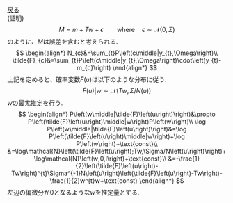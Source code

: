 [戻る](i-vector.md)<br>
(証明)
$$
M=m+Tw+\epsilon\qquad\text{where}\quad\epsilon\sim\mathcal{N}\left(0,\Sigma\right)
$$
のように、$M$は誤差を含むと考えられる.
$$
\begin{align*}
    N_{c}&=\sum_{t}P\left(c\middle|y_{t},\Omega\right)\\
    \tilde{F}_{c}&=\sum_{t}P\left(c\middle|y_{t},\Omega\right)\cdot\left(y_{t}-m_{c}\right)
\end{align*}
$$
上記を定めると、確率変数$\tilde{F}\left(u\right)$は以下のような分布に従う.
$$
\tilde{F}\left(u\right)|w\sim\mathcal{N}\left(Tw,\Sigma/N\left(u\right)\right)
$$
$w$の最尤推定を行う.
$$
\begin{align*}
    P\left(w\middle|\tilde{F}\left(u\right)\right)&\propto P\left(\tilde{F}\left(u\right)\middle|w\right)P\left(w\right)\\
    \log P\left(w\middle|\tilde{F}\left(u\right)\right)&=\log P\left(\tilde{F}\left(u\right)\middle|w\right)+\log P\left(w\right)+\text{const}\\
    &=\log\mathcal{N}\left(\tilde{F}\left(u\right);Tw,\Sigma/N\left(u\right)\right)+\log\mathcal{N}\left(w;0,I\right)+\text{const}\\
    &=-\frac{1}{2}\left(\tilde{F}\left(u\right)-Tw\right)^{t}\Sigma^{-1}N\left(u\right)\left(\tilde{F}\left(u\right)-Tw\right)-\frac{1}{2}w^{t}w+\text{const}
\end{align*}
$$
左辺の偏微分が0となるような$w$を推定量とする.
